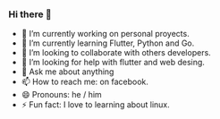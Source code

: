 ### Hi there 👋


- 🔭 I’m currently working on personal proyects.
- 🌱 I’m currently learning Flutter, Python and Go.
- 👯 I’m looking to collaborate with others developers.
- 🤔 I’m looking for help with flutter and web desing.
- 💬 Ask me about anything
- 📫 How to reach me: on facebook.
- 😄 Pronouns: he / him
- ⚡ Fun fact: I love to learning about linux.
